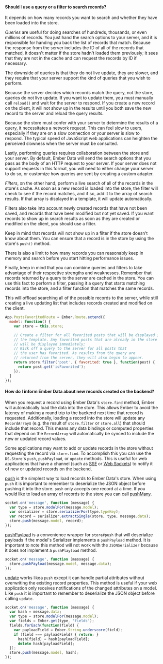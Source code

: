 #### Should I use a query or a filter to search records?

It depends on how many records you want to search and whether they have
been loaded into the store.

_Queries_ are useful for doing searches of hundreds, thousands, or even
millions of records. You just hand the search options to your server,
and it is responsible for handing you back the list of records that
match. Because the response from the server includes the ID of all of
the records that matched, it doesn't matter if the store hadn't loaded
them previously; it sees that they are not in the cache and can request
the records by ID if necessary.

The downside of queries is that they do not live update, they are
slower, and they require that your server support the kind of queries
that you wish to perform.

Because the server decides which records match the query, not the store,
queries do not live update. If you want to update them, you must
manually call `reload()` and wait for the server to respond. If you
create a new record on the client, it will not show up in the results
until you both save the new record to the server and reload the query
results.

Because the store must confer with your server to determine the results
of a query, it necessitates a network request. This can feel slow to
users, especially if they are on a slow connection or your server is
slow to respond. The typical speed of JavaScript web applications can
heighten the perceived slowness when the server must be consulted.

Lastly, performing queries requires collaboration between the store and
your server. By default, Ember Data will send the search options that
you pass as the body of an HTTP request to your server. If your server
does not support requests in this format, you will need to either change
your server to do so, or customize how queries are sent by creating a
custom adapter.

_Filters_, on the other hand, perform a live search of all of the records
in the store's cache. As soon as a new record is loaded into the store,
the filter will check to see if the record matches, and if so, add it to
the array of search results. If that array is displayed in a template,
it will update automatically.

Filters also take into account newly created records that have not been
saved, and records that have been modified but not yet saved. If you
want records to show up in search results as soon as they are created or
modified on the client, you should use a filter.

Keep in mind that records will not show up in a filter if the store
doesn't know about them. You can ensure that a record is in the store by
using the store's `push()` method.

There is also a limit to how many records you can reasonably keep in
memory and search before you start hitting performance issues.

Finally, keep in mind that you can combine queries and filters to take
advantage of their respective strengths and weaknesses. Remember that
records returned by a query to the server are cached in the store. You
can use this fact to perform a filter, passing it a query that starts
matching records into the store, and a filter function that matches the
same records.

This will offload searching all of the possible records to the server,
while still creating a live updating list that includes records created
and modified on the client.

```js
App.PostsFavoritedRoute = Ember.Route.extend({
  model: function() {
    var store = this.store;

    // Create a filter for all favorited posts that will be displayed in
    // the template. Any favorited posts that are already in the store
    // will be displayed immediately;
    // Kick off a query to the server for all posts that
    // the user has favorited. As results from the query are
    // returned from the server, they will also begin to appear.
    return store.filter('post', { favorited: true }, function(post) {
      return post.get('isFavorited');
    });
  }
});
```

#### How do I inform Ember Data about new records created on the backend?

When you request a record using Ember Data's `store.find` method, Ember
will automatically load the data into the store. This allows Ember to
avoid the latency of making a round trip to the backend next time
that record is requested. Additionally, loading a record into the
store will update any `RecordArray`s (e.g. the result of
`store.filter` or `store.all`) that should include that record. This
means any data bindings or computed properties that depend on the
`RecordArray` will automatically be synced to include the new or
updated record values.

Some applications may want to add or update records in the store
without requesting the record via `store.find`. To accomplish this you
can use the `DS.Store`'s `push`, `pushPayload`, or `update`
methods. This is useful for web applications that have a channel
(such as [SSE](http://dev.w3.org/html5/eventsource/) or
[Web Sockets](http://www.w3.org/TR/2009/WD-websockets-20091222/)) to
notify it of new or updated records on the backend.

[push](http://emberjs.com/api/data/classes/DS.Store.html#method_push)
is the simplest way to load records to Ember Data's store. When using
`push` it is important to remember to deserialize the JSON object
before pushing it into the store. `push` only accepts one record at a
time. If you would like to load an array of records to the store you
can call
[pushMany](http://emberjs.com/api/data/classes/DS.Store.html#method_pushMany).

```js
socket.on('message', function (message) {
  var type = store.modelFor(message.model);
  var serializer = store.serializerFor(type.typeKey);
  var record = serializer.extractSingle(store, type, message.data);
  store.push(message.model, record);
});
```

[pushPayload](http://emberjs.com/api/data/classes/DS.Store.html#method_pushPayload)
is a convenience wrapper for `store#push` that will deserialize
payloads if the model's Serializer implements a `pushPayload`
method. It is important to note this method will not work with the
`JSONSerializer` because it does not implement a `pushPlayload`
method.

```js
socket.on('message', function (message) {
  store.pushPayload(message.model, message.data);
});
```

[update](http://emberjs.com/api/data/classes/DS.Store.html#method_update)
works likea `push` except it can handle partial attributes without
overwriting the existing record properties. This method is useful if
your web application only receives notifications of the changed
attributes on a model. Like `push` it is important to remember to
deserialize the JSON object before calling `update`.

```js
socket.on('message', function (message) {
  var hash = message.data;
  var type = store.modelFor(message.model);
  var fields = Ember.get(type, 'fields');
  fields.forEach(function(field) {
    var payloadField = Ember.String.underscore(field);
    if (field === payloadField) { return; }
      hash[field] = hash[payloadField];
      delete hash[payloadField];
  });
  store.push(message.model, hash);
});
```
